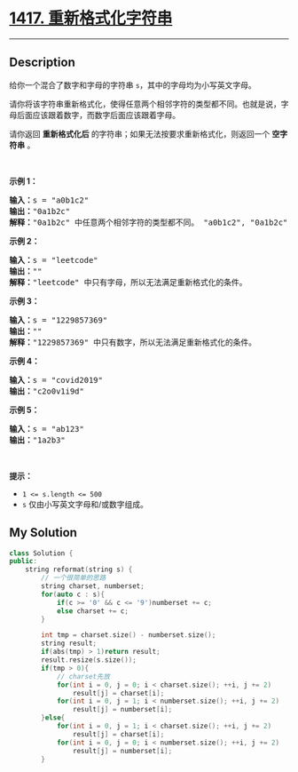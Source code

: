 # [1417. 重新格式化字符串](https://leetcode-cn.com/problems/reformat-the-string/)

---

## Description

<section>
<p>给你一个混合了数字和字母的字符串 <code>s</code>，其中的字母均为小写英文字母。</p>
<p>请你将该字符串重新格式化，使得任意两个相邻字符的类型都不同。也就是说，字母后面应该跟着数字，而数字后面应该跟着字母。</p>
<p>请你返回 <strong>重新格式化后</strong> 的字符串；如果无法按要求重新格式化，则返回一个 <strong>空字符串</strong> 。</p>
<p>&nbsp;</p>
<p><strong>示例 1：</strong></p>
<pre><strong>输入：</strong>s = "a0b1c2"
<strong>输出：</strong>"0a1b2c"
<strong>解释：</strong>"0a1b2c" 中任意两个相邻字符的类型都不同。 "a0b1c2", "0a1b2c", "0c2a1b" 也是满足题目要求的答案。
</pre>
<p><strong>示例 2：</strong></p>
<pre><strong>输入：</strong>s = "leetcode"
<strong>输出：</strong>""
<strong>解释：</strong>"leetcode" 中只有字母，所以无法满足重新格式化的条件。
</pre>
<p><strong>示例 3：</strong></p>
<pre><strong>输入：</strong>s = "1229857369"
<strong>输出：</strong>""
<strong>解释：</strong>"1229857369" 中只有数字，所以无法满足重新格式化的条件。
</pre>
<p><strong>示例 4：</strong></p>
<pre><strong>输入：</strong>s = "covid2019"
<strong>输出：</strong>"c2o0v1i9d"
</pre>
<p><strong>示例 5：</strong></p>
<pre><strong>输入：</strong>s = "ab123"
<strong>输出：</strong>"1a2b3"
</pre>
<p>&nbsp;</p>
<p><strong>提示：</strong></p>
<ul>
	<li><code>1 &lt;= s.length &lt;= 500</code></li>
	<li><code>s</code> 仅由小写英文字母和/或数字组成。</li>
</ul>
</section>


## My Solution

```cpp
class Solution {
public:
    string reformat(string s) {
        // 一个很简单的思路
        string charset, numberset;
        for(auto c : s){
            if(c >= '0' && c <= '9')numberset += c;
            else charset += c;
        }

        int tmp = charset.size() - numberset.size();
        string result;
        if(abs(tmp) > 1)return result;
        result.resize(s.size());
        if(tmp > 0){
            // charset先放
            for(int i = 0, j = 0; i < charset.size(); ++i, j += 2)
                result[j] = charset[i];
            for(int i = 0, j = 1; i < numberset.size(); ++i, j += 2)
                result[j] = numberset[i];
        }else{
            for(int i = 0, j = 1; i < charset.size(); ++i, j += 2)
                result[j] = charset[i];
            for(int i = 0, j = 0; i < numberset.size(); ++i, j += 2)
                result[j] = numberset[i];
        }

```